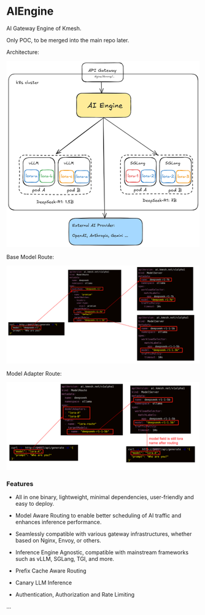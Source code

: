 # AIEngine
AI Gateway Engine of Kmesh.

Only POC, to be merged into the main repo later.

Architecture:

![arch](./pic/arch.png)

Base Model Route:

![base_model_route](./pic/base-model-route.png)

Model Adapter Route:

![lora_route](./pic/lora-route.png)

### Features

- All in one binary, lightweight, minimal dependencies, user-friendly and easy to deploy.

- Model Aware Routing to enable better scheduling of AI traffic and enhances inference performance.

- Seamlessly compatible with various gateway infrastructures, whether based on Nginx, Envoy, or others.

- Inference Engine Agnostic, compatible with mainstream frameworks such as vLLM, SGLang, TGI, and more.

- Prefix Cache Aware Routing

- Canary LLM Inference

- Authentication, Authorization and Rate Limiting

...
